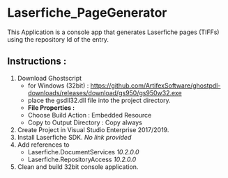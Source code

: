 # Laserfiche_PageGenerator
This Application is a console app that generates Laserfiche pages (TIFFs) using the repository Id of the entry.

## Instructions :

1. Download Ghostscript
   * for Windows (32bit) : https://github.com/ArtifexSoftware/ghostpdl-downloads/releases/download/gs950/gs950w32.exe
   * place the gsdll32.dll file into the project directory.
   * **File Properties :**
   * Choose Build Action : Embedded Resource
   * Copy to Output Directory : Copy always
2. Create Project in Visual Studio Enterprise 2017/2019.
3. Install Laserfiche SDK. *No link provided*
4. Add references to
   * Laserfiche.DocumentServices *10.2.0.0*
   * Laserfiche.RepositoryAccess *10.2.0.0*
5. Clean and build 32bit console application.
